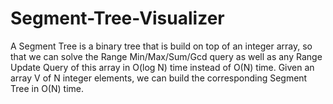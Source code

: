 # Segment-Tree-Visualizer
A Segment Tree is a binary tree that is build on top of an integer array, so that we can solve the Range Min/Max/Sum/Gcd query as well as any Range Update Query of this array in O(log N) time instead of O(N) time. Given an array V of N integer elements, we can build the corresponding  Segment Tree in O(N) time.
